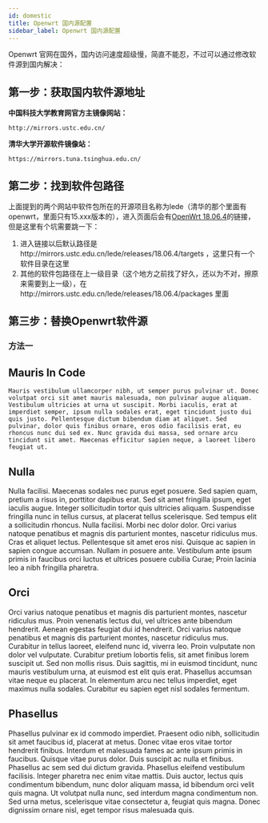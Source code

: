 ```yaml
---
id: domestic
title: Openwrt 国内源配置
sidebar_label: Openwrt 国内源配置
---
```


Openwrt 官网在国外，国内访问速度超级慢，简直不能忍，不过可以通过修改软件源到国内解决：

## 第一步：获取国内软件源地址

**中国科技大学教育网官方主镜像网站：**
```
http://mirrors.ustc.edu.cn/
```

**清华大学开源软件镜像站：**
```
https://mirrors.tuna.tsinghua.edu.cn/
```

## 第二步：找到软件包路径
上面提到的两个网站中软件包所在的开源项目名称为lede（清华的那个里面有openwrt，里面只有15.xxx版本的），进入页面后会有[OpenWrt 18.06.4](http://mirrors.ustc.edu.cn/lede/releases/18.06.4/targets)的链接，但是这里有个坑需要跳一下：

1. 进入链接以后默认路径是http://mirrors.ustc.edu.cn/lede/releases/18.06.4/targets ，这里只有一个软件目录在这里
2. 其他的软件包路径在上一级目录（这个地方之前找了好久，还以为不对，擦原来需要到上一级），在http://mirrors.ustc.edu.cn/lede/releases/18.06.4/packages 里面

## 第三步：替换Openwrt软件源
### 方法一




## Mauris In Code

```
Mauris vestibulum ullamcorper nibh, ut semper purus pulvinar ut. Donec volutpat orci sit amet mauris malesuada, non pulvinar augue aliquam. Vestibulum ultricies at urna ut suscipit. Morbi iaculis, erat at imperdiet semper, ipsum nulla sodales erat, eget tincidunt justo dui quis justo. Pellentesque dictum bibendum diam at aliquet. Sed pulvinar, dolor quis finibus ornare, eros odio facilisis erat, eu rhoncus nunc dui sed ex. Nunc gravida dui massa, sed ornare arcu tincidunt sit amet. Maecenas efficitur sapien neque, a laoreet libero feugiat ut.
```

## Nulla

Nulla facilisi. Maecenas sodales nec purus eget posuere. Sed sapien quam, pretium a risus in, porttitor dapibus erat. Sed sit amet fringilla ipsum, eget iaculis augue. Integer sollicitudin tortor quis ultricies aliquam. Suspendisse fringilla nunc in tellus cursus, at placerat tellus scelerisque. Sed tempus elit a sollicitudin rhoncus. Nulla facilisi. Morbi nec dolor dolor. Orci varius natoque penatibus et magnis dis parturient montes, nascetur ridiculus mus. Cras et aliquet lectus. Pellentesque sit amet eros nisi. Quisque ac sapien in sapien congue accumsan. Nullam in posuere ante. Vestibulum ante ipsum primis in faucibus orci luctus et ultrices posuere cubilia Curae; Proin lacinia leo a nibh fringilla pharetra.

## Orci

Orci varius natoque penatibus et magnis dis parturient montes, nascetur ridiculus mus. Proin venenatis lectus dui, vel ultrices ante bibendum hendrerit. Aenean egestas feugiat dui id hendrerit. Orci varius natoque penatibus et magnis dis parturient montes, nascetur ridiculus mus. Curabitur in tellus laoreet, eleifend nunc id, viverra leo. Proin vulputate non dolor vel vulputate. Curabitur pretium lobortis felis, sit amet finibus lorem suscipit ut. Sed non mollis risus. Duis sagittis, mi in euismod tincidunt, nunc mauris vestibulum urna, at euismod est elit quis erat. Phasellus accumsan vitae neque eu placerat. In elementum arcu nec tellus imperdiet, eget maximus nulla sodales. Curabitur eu sapien eget nisl sodales fermentum.

## Phasellus

Phasellus pulvinar ex id commodo imperdiet. Praesent odio nibh, sollicitudin sit amet faucibus id, placerat at metus. Donec vitae eros vitae tortor hendrerit finibus. Interdum et malesuada fames ac ante ipsum primis in faucibus. Quisque vitae purus dolor. Duis suscipit ac nulla et finibus. Phasellus ac sem sed dui dictum gravida. Phasellus eleifend vestibulum facilisis. Integer pharetra nec enim vitae mattis. Duis auctor, lectus quis condimentum bibendum, nunc dolor aliquam massa, id bibendum orci velit quis magna. Ut volutpat nulla nunc, sed interdum magna condimentum non. Sed urna metus, scelerisque vitae consectetur a, feugiat quis magna. Donec dignissim ornare nisl, eget tempor risus malesuada quis.
